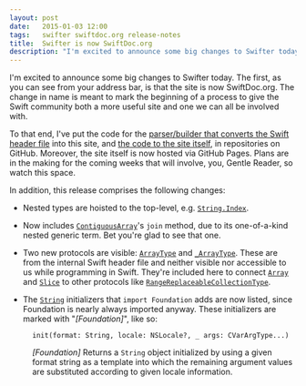 ```yaml
---
layout: post
date:   2015-01-03 12:00
tags:   swifter swiftdoc.org release-notes
title:  Swifter is now SwiftDoc.org
description: "I'm excited to announce some big changes to Swifter today. The first, as you can see from your address bar, is that the site is now SwiftDoc.org. The change in name is meant to mark the beginning of a process to give the Swift community both a more useful site and one we can all be involved with."
---
```


I'm excited to announce some big changes to Swifter today. The first, as you can see from your address bar, is that the site is now SwiftDoc.org. The change in name is meant to mark the beginning of a process to give the Swift community both a more useful site and one we can all be involved with.

To that end, I've put the code for the [parser/builder that converts the Swift header file](http://github.com/SwiftDocOrg/swiftdoc-parser) into this site, and [the code to the site itself](http://github.com/SwiftDocOrg/swiftdoc.org), in repositories on GitHub. Moreover, the site itself is now hosted via GitHub Pages. Plans are in the making for the coming weeks that will involve, you, Gentle Reader, so watch this space.

In addition, this release comprises the following changes:

- Nested types are hoisted to the top-level, e.g. [`String.Index`](/type/String.Index/).

- Now includes [`ContiguousArray`](/type/ContiguousArray/)'s `join` method, due to its one-of-a-kind nested generic term. Bet you're glad to see that one.

- Two new protocols are visible: [`ArrayType`](/protocol/ArrayType/) and [`_ArrayType`](/protocol/_ArrayType/). These are from the internal Swift header file and neither visible nor accessible to us while programming in Swift. They're included here to connect [`Array`](/type/Array/) and [`Slice`](/type/Array/) to other protocols like [`RangeReplaceableCollectionType`](/protocol/RangeReplaceableCollectionType/).

- The [`String`](/type/String) initializers that `import Foundation` adds are now listed, since Foundation is nearly always imported anyway. These initializers are marked with "*[Foundation]*", like so:

<div class="declaration" style="margin-left: 40px;">
    <code class="language-swift">init(format: String, locale: NSLocale?, _ args: CVarArgType...)</code>
    <div class="comment">
        <p><em>[Foundation]</em> Returns a <code>String</code> object initialized by using a given format string as a template into which the remaining argument values are substituted according to given locale information.</p>
    </div>
</div>

